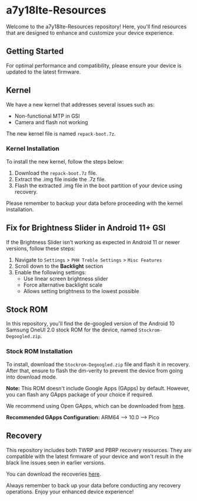 # a7y18lte-Resources

Welcome to the a7y18lte-Resources repository! Here, you'll find resources that are designed to enhance and customize your device experience. 

## Getting Started 

For optimal performance and compatibility, please ensure your device is updated to the latest firmware.

## Kernel 

We have a new kernel that addresses several issues such as:

- Non-functional MTP in GSI
- Camera and flash not working

The new kernel file is named `repack-boot.7z`.

### Kernel Installation

To install the new kernel, follow the steps below:

1. Download the `repack-boot.7z` file.
2. Extract the .img file inside the .7z file.
3. Flash the extracted .img file in the boot partition of your device using recovery.

Please remember to backup your data before proceeding with the kernel installation.

## Fix for Brightness Slider in Android 11+ GSI

If the Brightness Slider isn't working as expected in Android 11 or newer versions, follow these steps:

1. Navigate to `Settings` > `PHH Treble Settings` > `Misc Features`
2. Scroll down to the **Backlight** section
3. Enable the following settings:
    - Use linear screen brightness slider
    - Force alternative backlight scale
    - Allows setting brightness to the lowest possible 

## Stock ROM 

In this repository, you'll find the de-googled version of the Android 10 Samsung OneUI 2.0 stock ROM for the device, named `Stockrom-Degoogled.zip`.

### Stock ROM Installation
To install, download the `Stockrom-Degoogled.zip` file and flash it in recovery. After that, ensure to flash the dm-verity to prevent the device from going into download mode.

**Note:** This ROM doesn't include Google Apps (GApps) by default. However, you can flash any GApps package of your choice if required.

We recommend using Open GApps, which can be downloaded from [here](https://opengapps.org/). 

**Recommended GApps Configuration:** ARM64 --> 10.0 --> Pico

## Recovery 

This repository includes both TWRP and PBRP recovery resources. They are compatible with the latest firmware of your device and won't result in the black line issues seen in earlier versions.

You can download the recoveries [here](https://github.com/DeadPool-4422/Action-TWRP-Builder/releases).

Always remember to back up your data before conducting any recovery operations. Enjoy your enhanced device experience!
